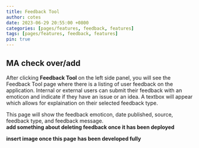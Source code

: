 ```yaml
---
title: Feedback Tool
author: cotes
date: 2023-06-29 20:55:00 +0800
categories: [pages/features, feedback, features]
tags: [pages/features, feedback, features]
pin: true
---
```


## MA check over/add

After clicking **Feedback Tool** on the left side panel, you will see the Feedback Tool page where there is a listing of user feedback on the application. Internal or external users can submit their feedback with an emoticon and indicate if they have an issue or an idea. A textbox will appear which allows for explaination on their selected feedback type.  

This page will show the feedback emoticon, date published, source, feedback type, and feedback message.   
**add something about deleting feedback once it has been deployed**  

**insert image once this page has been developed fully**
